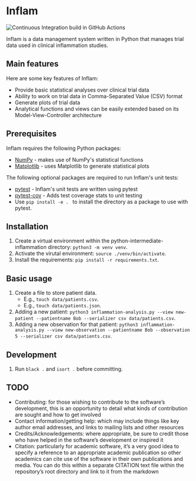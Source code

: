 # Inflam

![Continuous Integration build in GitHub Actions](https://github.com/DanielCollishawSchepman/python-intermediate-inflammation/workflows/CI/badge.svg?branch=main)

Inflam is a data management system written in Python that manages trial data used in clinical inflammation studies.

## Main features

Here are some key features of Inflam:

- Provide basic statistical analyses over clinical trial data
- Ability to work on trial data in Comma-Separated Value (CSV) format
- Generate plots of trial data
- Analytical functions and views can be easily extended based on its Model-View-Controller architecture

## Prerequisites

Inflam requires the following Python packages:

- [NumPy](https://www.numpy.org/) - makes use of NumPy's statistical functions
- [Matplotlib](https://matplotlib.org/stable/index.html) - uses Matplotlib to generate statistical plots

The following optional packages are required to run Inflam's unit tests:

- [pytest](https://docs.pytest.org/en/stable/) - Inflam's unit tests are written using pytest
- [pytest-cov](https://pypi.org/project/pytest-cov/) - Adds test coverage stats to unit testing
- Use `pip install -e . ` to install the directory as a package to use with pytest.

## Installation

1. Create a virtual environment within the python-intermediate-inflammation directory: `python3 -m venv venv`.
2. Activate the virutal environment: `source ./venv/bin/activate`.
3. Install the requirements: `pip install -r requirements.txt`.

## Basic usage

1. Create a file to store patient data.
    - E.g., `touch data/patients.csv`.
    - E.g., `touch data/patients.json`.
1. Adding a new patient: `python3 inflammation-analysis.py --view new-patient --patientname Bob --serializer csv data/patients.csv`.
1. Adding a new observation for that patient: `python3 inflammation-analysis.py --view new-observation --patientname Bob --observation 5 --serializer csv data/patients.csv`.

## Development

1. Run `black .` and `isort .` before committing.

## TODO

- Contributing: for those wishing to contribute to the software’s development, this is an opportunity to detail what kinds of contribution are sought and how to get involved
- Contact information/getting help: which may include things like key author email addresses, and links to mailing lists and other resources
- Credits/Acknowledgements: where appropriate, be sure to credit those who have helped in the software’s development or inspired it
- Citation: particularly for academic software, it’s a very good idea to specify a reference to an appropriate academic publication so other academics can cite use of the software in their own publications and media. You can do this within a separate CITATION text file within the repository’s root directory and link to it from the markdown

